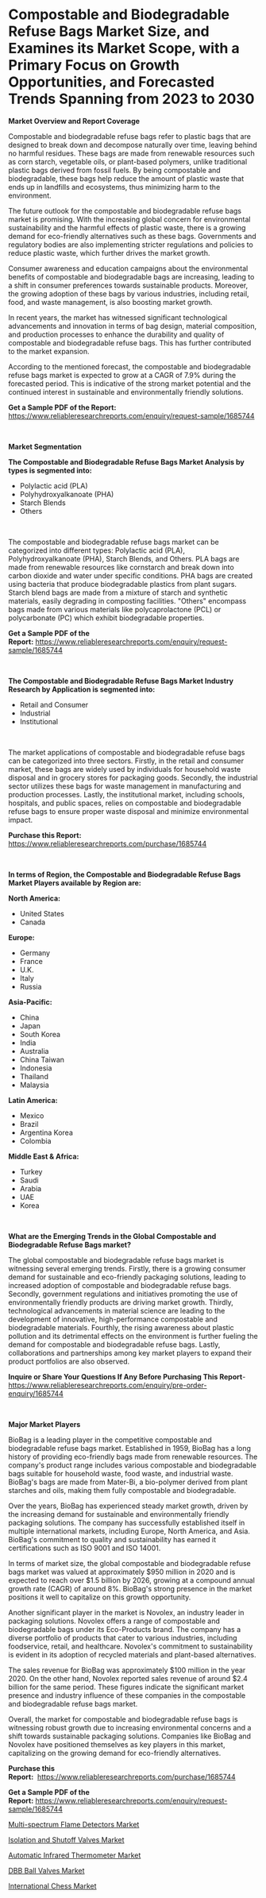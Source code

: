 <p><h1>Compostable and Biodegradable Refuse Bags Market Size, and Examines its Market Scope, with a Primary Focus on Growth Opportunities, and Forecasted Trends Spanning from 2023 to 2030</h1></p><p><strong>Market Overview and Report Coverage</strong></p>
<p><p>Compostable and biodegradable refuse bags refer to plastic bags that are designed to break down and decompose naturally over time, leaving behind no harmful residues. These bags are made from renewable resources such as corn starch, vegetable oils, or plant-based polymers, unlike traditional plastic bags derived from fossil fuels. By being compostable and biodegradable, these bags help reduce the amount of plastic waste that ends up in landfills and ecosystems, thus minimizing harm to the environment.</p><p>The future outlook for the compostable and biodegradable refuse bags market is promising. With the increasing global concern for environmental sustainability and the harmful effects of plastic waste, there is a growing demand for eco-friendly alternatives such as these bags. Governments and regulatory bodies are also implementing stricter regulations and policies to reduce plastic waste, which further drives the market growth.</p><p>Consumer awareness and education campaigns about the environmental benefits of compostable and biodegradable bags are increasing, leading to a shift in consumer preferences towards sustainable products. Moreover, the growing adoption of these bags by various industries, including retail, food, and waste management, is also boosting market growth.</p><p>In recent years, the market has witnessed significant technological advancements and innovation in terms of bag design, material composition, and production processes to enhance the durability and quality of compostable and biodegradable refuse bags. This has further contributed to the market expansion.</p><p>According to the mentioned forecast, the compostable and biodegradable refuse bags market is expected to grow at a CAGR of 7.9% during the forecasted period. This is indicative of the strong market potential and the continued interest in sustainable and environmentally friendly solutions.</p></p>
<p><strong>Get a Sample PDF of the Report:</strong> <a href="https://www.reliableresearchreports.com/enquiry/request-sample/1685744">https://www.reliableresearchreports.com/enquiry/request-sample/1685744</a></p>
<p>&nbsp;</p>
<p><strong>Market Segmentation</strong></p>
<p><strong>The Compostable and Biodegradable Refuse Bags Market Analysis by types is segmented into:</strong></p>
<p><ul><li>Polylactic acid (PLA)</li><li>Polyhydroxyalkanoate (PHA)</li><li>Starch Blends</li><li>Others</li></ul></p>
<p>&nbsp;</p>
<p><p>The compostable and biodegradable refuse bags market can be categorized into different types: Polylactic acid (PLA), Polyhydroxyalkanoate (PHA), Starch Blends, and Others. PLA bags are made from renewable resources like cornstarch and break down into carbon dioxide and water under specific conditions. PHA bags are created using bacteria that produce biodegradable plastics from plant sugars. Starch blend bags are made from a mixture of starch and synthetic materials, easily degrading in composting facilities. "Others" encompass bags made from various materials like polycaprolactone (PCL) or polycarbonate (PC) which exhibit biodegradable properties.</p></p>
<p><strong>Get a Sample PDF of the Report:</strong>&nbsp;<a href="https://www.reliableresearchreports.com/enquiry/request-sample/1685744">https://www.reliableresearchreports.com/enquiry/request-sample/1685744</a></p>
<p>&nbsp;</p>
<p><strong>The Compostable and Biodegradable Refuse Bags Market Industry Research by Application is segmented into:</strong></p>
<p><ul><li>Retail and Consumer</li><li>Industrial</li><li>Institutional</li></ul></p>
<p>&nbsp;</p>
<p><p>The market applications of compostable and biodegradable refuse bags can be categorized into three sectors. Firstly, in the retail and consumer market, these bags are widely used by individuals for household waste disposal and in grocery stores for packaging goods. Secondly, the industrial sector utilizes these bags for waste management in manufacturing and production processes. Lastly, the institutional market, including schools, hospitals, and public spaces, relies on compostable and biodegradable refuse bags to ensure proper waste disposal and minimize environmental impact.</p></p>
<p><strong>Purchase this Report:</strong>&nbsp; <a href="https://www.reliableresearchreports.com/purchase/1685744">https://www.reliableresearchreports.com/purchase/1685744</a></p>
<p>&nbsp;</p>
<p><strong>In terms of Region, the Compostable and Biodegradable Refuse Bags Market Players available by Region are:</strong></p>
<p>
    <p> <strong> North America: </strong>
        <ul>
            <li>United States</li>
            <li>Canada</li>
        </ul>
        </p> 
    <p> <strong> Europe: </strong>
        <ul>
            <li>Germany</li>
            <li>France</li>
            <li>U.K.</li>
            <li>Italy</li>
            <li>Russia</li>
        </ul>
        </p> 
    <p> <strong> Asia-Pacific: </strong>
        <ul>
            <li>China</li>
            <li>Japan</li>
            <li>South Korea</li>
            <li>India</li>
            <li>Australia</li>
            <li>China Taiwan</li>
            <li>Indonesia</li>
            <li>Thailand</li>
            <li>Malaysia</li>
        </ul>
        </p> 
    <p> <strong> Latin America: </strong>
        <ul>
            <li>Mexico</li>
            <li>Brazil</li>
            <li>Argentina Korea</li>
            <li>Colombia</li>
        </ul>
        </p> 
    <p> <strong> Middle East & Africa: </strong>
        <ul>
            <li>Turkey</li>
            <li>Saudi</li>
            <li>Arabia</li>
            <li>UAE</li>
            <li>Korea</li>
        </ul>
    </p>
    </p>
<p>&nbsp;</p>
<p><strong>What are the Emerging Trends in the Global Compostable and Biodegradable Refuse Bags market?</strong></p>
<p><p>The global compostable and biodegradable refuse bags market is witnessing several emerging trends. Firstly, there is a growing consumer demand for sustainable and eco-friendly packaging solutions, leading to increased adoption of compostable and biodegradable refuse bags. Secondly, government regulations and initiatives promoting the use of environmentally friendly products are driving market growth. Thirdly, technological advancements in material science are leading to the development of innovative, high-performance compostable and biodegradable materials. Fourthly, the rising awareness about plastic pollution and its detrimental effects on the environment is further fueling the demand for compostable and biodegradable refuse bags. Lastly, collaborations and partnerships among key market players to expand their product portfolios are also observed.</p></p>
<p><strong>Inquire or Share Your Questions If Any Before Purchasing This Report</strong>- <a href="https://www.reliableresearchreports.com/enquiry/pre-order-enquiry/1685744">https://www.reliableresearchreports.com/enquiry/pre-order-enquiry/1685744</a></p>
<p>&nbsp;</p>
<p><strong>Major Market Players</strong></p>
<p><p>BioBag is a leading player in the competitive compostable and biodegradable refuse bags market. Established in 1959, BioBag has a long history of providing eco-friendly bags made from renewable resources. The company's product range includes various compostable and biodegradable bags suitable for household waste, food waste, and industrial waste. BioBag's bags are made from Mater-Bi, a bio-polymer derived from plant starches and oils, making them fully compostable and biodegradable.</p><p>Over the years, BioBag has experienced steady market growth, driven by the increasing demand for sustainable and environmentally friendly packaging solutions. The company has successfully established itself in multiple international markets, including Europe, North America, and Asia. BioBag's commitment to quality and sustainability has earned it certifications such as ISO 9001 and ISO 14001.</p><p>In terms of market size, the global compostable and biodegradable refuse bags market was valued at approximately $950 million in 2020 and is expected to reach over $1.5 billion by 2026, growing at a compound annual growth rate (CAGR) of around 8%. BioBag's strong presence in the market positions it well to capitalize on this growth opportunity.</p><p>Another significant player in the market is Novolex, an industry leader in packaging solutions. Novolex offers a range of compostable and biodegradable bags under its Eco-Products brand. The company has a diverse portfolio of products that cater to various industries, including foodservice, retail, and healthcare. Novolex's commitment to sustainability is evident in its adoption of recycled materials and plant-based alternatives.</p><p>The sales revenue for BioBag was approximately $100 million in the year 2020. On the other hand, Novolex reported sales revenue of around $2.4 billion for the same period. These figures indicate the significant market presence and industry influence of these companies in the compostable and biodegradable refuse bags market.</p><p>Overall, the market for compostable and biodegradable refuse bags is witnessing robust growth due to increasing environmental concerns and a shift towards sustainable packaging solutions. Companies like BioBag and Novolex have positioned themselves as key players in this market, capitalizing on the growing demand for eco-friendly alternatives.</p></p>
<p><strong>Purchase this Report:</strong>&nbsp;&nbsp;<a href="https://www.reliableresearchreports.com/purchase/1685744">https://www.reliableresearchreports.com/purchase/1685744</a></p>
<p></p>
<p><strong>Get a Sample PDF of the Report:</strong>&nbsp;<a href="https://www.reliableresearchreports.com/enquiry/request-sample/1685744">https://www.reliableresearchreports.com/enquiry/request-sample/1685744</a></p>
<p><p><a href="https://www.linkedin.com/pulse/multi-spectrum-flame-detectors-market-research-report-unlocks-mssxe/">Multi-spectrum Flame Detectors Market</a></p><p><a href="https://www.linkedin.com/pulse/decoding-isolation-shutoff-valves-market-deep-dive-latest-vzcpe/">Isolation and Shutoff Valves Market</a></p><p><a href="https://medium.com/@lindabrewer15/automatic-infrared-thermometer-market-size-growth-forecast-2023-2030-a7116bbf7dec">Automatic Infrared Thermometer Market</a></p><p><a href="https://github.com/RichRobinson5/Market-Research-Report-List-2/blob/main/dbb-ball-valves-market.md">DBB Ball Valves Market</a></p><p><a href="https://medium.com/@randyrose31/international-chess-market-size-growth-forecast-2023-2030-be8e38b753c6">International Chess Market</a></p></p>